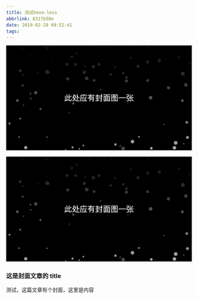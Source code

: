 ```yaml
---
title: 测试hexo-less
abbrlink: 8317b58e
date: 2019-02-28 09:52:41
tags:
---
```


![封面](/images/default-title-background.webp)
<!--less-->

![封面](/images/default-title-background.webp)
### 这是封面文章的 title
测试，这篇文章有个封面，这里是内容